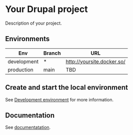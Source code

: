 # Your Drupal project

Description of your project.

## Environments

Env | Branch | URL
--- | ------ | ---
development | * | http://yoursite.docker.so/
production | main | TBD

## Create and start the local environment

See [Development environment](/documentation/local.md) for more information.

## Documentation

See [documentatation](https://github.com/City-of-Helsinki/drupal-helfi-platform/tree/main/documentation).
